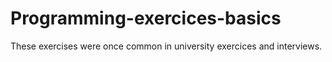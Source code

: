 # Programming-exercices-basics
These exercises were once common in university exercices and interviews.
